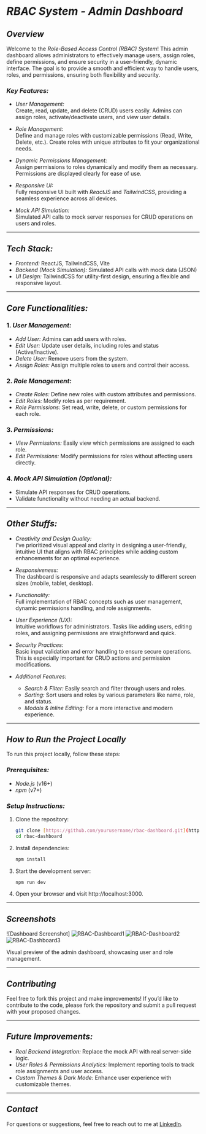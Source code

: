 # *RBAC System - Admin Dashboard*

## *Overview*

Welcome to the *Role-Based Access Control (RBAC) System*! This admin dashboard allows administrators to effectively manage users, assign roles, define permissions, and ensure security in a user-friendly, dynamic interface. The goal is to provide a smooth and efficient way to handle users, roles, and permissions, ensuring both flexibility and security.

### *Key Features:*

- *User Management:*  
  Create, read, update, and delete (CRUD) users easily. Admins can assign roles, activate/deactivate users, and view user details.

- *Role Management:*  
  Define and manage roles with customizable permissions (Read, Write, Delete, etc.). Create roles with unique attributes to fit your organizational needs.

- *Dynamic Permissions Management:*  
  Assign permissions to roles dynamically and modify them as necessary. Permissions are displayed clearly for ease of use.

- *Responsive UI:*  
  Fully responsive UI built with *ReactJS* and *TailwindCSS*, providing a seamless experience across all devices.

- *Mock API Simulation:*  
  Simulated API calls to mock server responses for CRUD operations on users and roles.

---

## *Tech Stack:*

- *Frontend:* ReactJS, TailwindCSS, Vite
- *Backend (Mock Simulation):* Simulated API calls with mock data (JSON)
- *UI Design:* TailwindCSS for utility-first design, ensuring a flexible and responsive layout.

---

## *Core Functionalities:*

### 1. *User Management:*
   - *Add User:* Admins can add users with roles.
   - *Edit User:* Update user details, including roles and status (Active/Inactive).
   - *Delete User:* Remove users from the system.
   - *Assign Roles:* Assign multiple roles to users and control their access.
   
### 2. *Role Management:*
   - *Create Roles:* Define new roles with custom attributes and permissions.
   - *Edit Roles:* Modify roles as per requirement.
   - *Role Permissions:* Set read, write, delete, or custom permissions for each role.
   
### 3. *Permissions:*
   - *View Permissions:* Easily view which permissions are assigned to each role.
   - *Edit Permissions:* Modify permissions for roles without affecting users directly.

### 4. *Mock API Simulation (Optional):*
   - Simulate API responses for CRUD operations.
   - Validate functionality without needing an actual backend.

---

## *Other Stuffs:*

- *Creativity and Design Quality:*  
  I’ve prioritized visual appeal and clarity in designing a user-friendly, intuitive UI that aligns with RBAC principles while adding custom enhancements for an optimal experience.
  
- *Responsiveness:*  
  The dashboard is responsive and adapts seamlessly to different screen sizes (mobile, tablet, desktop).

- *Functionality:*  
  Full implementation of RBAC concepts such as user management, dynamic permissions handling, and role assignments. 

- *User Experience (UX):*  
  Intuitive workflows for administrators. Tasks like adding users, editing roles, and assigning permissions are straightforward and quick.

- *Security Practices:*  
  Basic input validation and error handling to ensure secure operations. This is especially important for CRUD actions and permission modifications.

- *Additional Features:*  
  - *Search & Filter:* Easily search and filter through users and roles.
  - *Sorting:* Sort users and roles by various parameters like name, role, and status.
  - *Modals & Inline Editing:* For a more interactive and modern experience.

---

## *How to Run the Project Locally*

To run this project locally, follow these steps:

### *Prerequisites:*

- *Node.js* (v16+)
- *npm* (v7+)

### *Setup Instructions:*

1. Clone the repository:
    ```bash
    git clone [https://github.com/yourusername/rbac-dashboard.git](https://github.com/AsifpMulla123/rbac-system.git)
    cd rbac-dashboard
    ```

2. Install dependencies:
    ```bash
    npm install
    ```

3. Start the development server:
    ```bash
    npm run dev
    ```

4. Open your browser and visit http://localhost:3000.

---

## *Screenshots*

![Dashboard Screenshot]
![RBAC-Dashboard1](https://github.com/user-attachments/assets/558320cf-07f0-4d7c-bf9e-76dfa57e0afa)
![RBAC-Dashboard2](https://github.com/user-attachments/assets/367b5a4b-24e4-404a-a01f-f4f4ca2213db)
![RBAC-Dashboard3](https://github.com/user-attachments/assets/a70a2bc2-6687-4336-bc64-a3325fa312a5)

Visual preview of the admin dashboard, showcasing user and role management.

---

## *Contributing*

Feel free to fork this project and make improvements! If you’d like to contribute to the code, please fork the repository and submit a pull request with your proposed changes.

---

## *Future Improvements:*

- *Real Backend Integration:* Replace the mock API with real server-side logic.
- *User Roles & Permissions Analytics:* Implement reporting tools to track role assignments and user access.
- *Custom Themes & Dark Mode:* Enhance user experience with customizable themes.

---

## *Contact*

For questions or suggestions, feel free to reach out to me at [LinkedIn](https://www.linkedin.com/in/asif-p-mulla).
